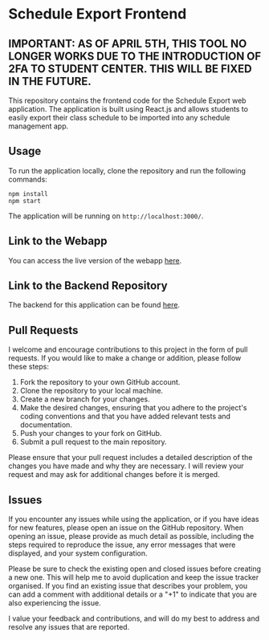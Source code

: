 # Schedule Export Frontend

## IMPORTANT: AS OF APRIL 5TH, THIS TOOL NO LONGER WORKS DUE TO THE INTRODUCTION OF 2FA TO STUDENT CENTER. THIS WILL BE FIXED IN THE FUTURE.


This repository contains the frontend code for the Schedule Export web application. The application is built using React.js and allows students to easily export their class schedule to be imported into any schedule management app.

## Usage

To run the application locally, clone the repository and run the following commands:

```
npm install
npm start
```

The application will be running on `http://localhost:3000/`.

## Link to the Webapp

You can access the live version of the webapp [here](https://western-schedule-exporter.web.app/).

## Link to the Backend Repository

The backend for this application can be found [here](https://github.com/ameenalasady/ScheduleExporterBackEnd).

## Pull Requests

I welcome and encourage contributions to this project in the form of pull requests. If you would like to make a change or addition, please follow these steps:

1. Fork the repository to your own GitHub account.
2. Clone the repository to your local machine.
3. Create a new branch for your changes.
4. Make the desired changes, ensuring that you adhere to the project's coding conventions and that you have added relevant tests and documentation.
5. Push your changes to your fork on GitHub.
6. Submit a pull request to the main repository.

Please ensure that your pull request includes a detailed description of the changes you have made and why they are necessary. I will review your request and may ask for additional changes before it is merged.

## Issues

If you encounter any issues while using the application, or if you have ideas for new features, please open an issue on the GitHub repository. When opening an issue, please provide as much detail as possible, including the steps required to reproduce the issue, any error messages that were displayed, and your system configuration.

Please be sure to check the existing open and closed issues before creating a new one. This will help me to avoid duplication and keep the issue tracker organised. If you find an existing issue that describes your problem, you can add a comment with additional details or a "+1" to indicate that you are also experiencing the issue.

I value your feedback and contributions, and will do my best to address and resolve any issues that are reported.
